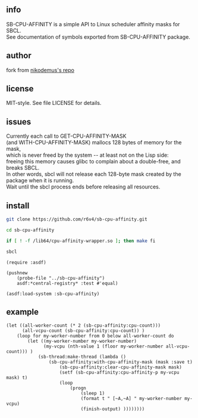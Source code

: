 ## info

  SB-CPU-AFFINITY is a simple API to Linux scheduler affinity masks for SBCL.    
  See documentation of symbols exported from SB-CPU-AFFINITY package.

## author

  fork from [nikodemus's repo](https://github.com/nikodemus/sb-cpu-affinity)

## license

  MIT-style. See file LICENSE for details.

## issues

  Currently each call to GET-CPU-AFFINITY-MASK    
  (and WITH-CPU-AFFINITY-MASK) mallocs 128 bytes of memory for the mask,    
  which is never freed by the system -- at least not on the Lisp side:    
  freeing this memory causes glibc to complain about a double-free, and breaks SBCL.    
  In other words, sbcl will not release each 128-byte mask created by the package when it is running.    
  Wait until the sbcl process ends before releasing all resources.

## install
```bash
git clone https://github.com/r6v4/sb-cpu-affinity.git

cd sb-cpu-affinity

if [ ! -f /lib64/cpu-affinity-wrapper.so ]; then make fi

sbcl
```
```common-lisp
(require :asdf)

(pushnew
    (probe-file "../sb-cpu-affinity")
    asdf:*central-registry* :test #'equal)

(asdf:load-system :sb-cpu-affinity)
```

## example
```common-lisp
(let ((all-worker-count (* 2 (sb-cpu-affinity:cpu-count)))
      (all-vcpu-count (sb-cpu-affinity:cpu-count)) )
    (loop for my-worker-number from 0 below all-worker-count do
        (let ((my-worker-number my-worker-number)
              (my-vcpu (nth-value 1 (floor my-worker-number all-vcpu-count))) )
            (sb-thread:make-thread (lambda ()
                (sb-cpu-affinity:with-cpu-affinity-mask (mask :save t)
                    (sb-cpu-affinity:clear-cpu-affinity-mask mask)
                    (setf (sb-cpu-affinity:cpu-affinity-p my-vcpu mask) t)
                    (loop
                        (progn
                            (sleep 1)
                            (format t " [~A,~A] " my-worker-number my-vcpu)
                            (finish-output) ))))))))

```
